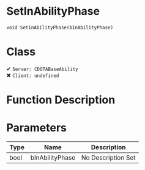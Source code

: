 # SetInAbilityPhase
```
void SetInAbilityPhase(bInAbilityPhase)
```
# Class
✔ `Server: CDOTABaseAbility`  
✖ `Client: undefined`  

# Function Description

# Parameters
Type|Name|Description
--|--|--
bool|bInAbilityPhase|No Description Set
